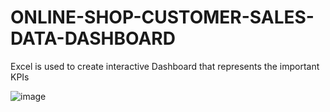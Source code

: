 # ONLINE-SHOP-CUSTOMER-SALES-DATA-DASHBOARD
Excel is used to create interactive Dashboard that represents the important KPIs

![image](https://github.com/DebabrataMohanty07/ONLINE-SHOP-CUSTOMER-SALES-DATA-DASHBOARD/assets/132880512/03b06144-3607-42f9-b407-1710718973d8)
